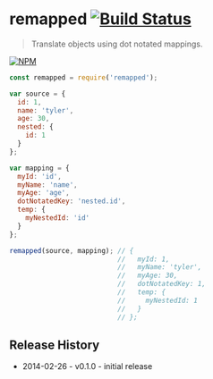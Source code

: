 # remapped [![Build Status](https://secure.travis-ci.org/tkellen/node-remapped.png?branch=master)](http://travis-ci.org/tkellen/node-remapped)
> Translate objects using dot notated mappings.

[![NPM](https://nodei.co/npm/remapped.png)](https://nodei.co/npm/remapped/)

```js
const remapped = require('remapped');

var source = {
  id: 1,
  name: 'tyler',
  age: 30,
  nested: {
    id: 1
  }
};

var mapping = {
  myId: 'id',
  myName: 'name',
  myAge: 'age',
  dotNotatedKey: 'nested.id',
  temp: {
    myNestedId: 'id'
  }
};

remapped(source, mapping); // {
                           //   myId: 1,
                           //   myName: 'tyler',
                           //   myAge: 30,
                           //   dotNotatedKey: 1,
                           //   temp: {
                           //     myNestedId: 1
                           //   }
                           // };

```

## Release History

* 2014-02-26 - v0.1.0 - initial release
